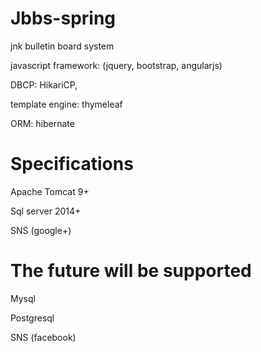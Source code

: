 Jbbs-spring
===============
jnk bulletin board system

javascript framework: (jquery, bootstrap, angularjs)

DBCP: HikariCP, 

template engine: thymeleaf

ORM: hibernate

Specifications
===============
Apache Tomcat 9+

Sql server 2014+

SNS (google+)


The future will be supported
===============
Mysql

Postgresql

SNS (facebook)
